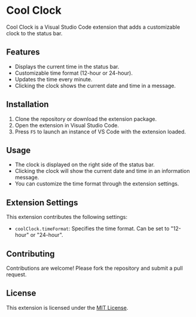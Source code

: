 # Cool Clock

Cool Clock is a Visual Studio Code extension that adds a customizable clock to the status bar.

## Features

- Displays the current time in the status bar.
- Customizable time format (12-hour or 24-hour).
- Updates the time every minute.
- Clicking the clock shows the current date and time in a message.

## Installation

1. Clone the repository or download the extension package.
2. Open the extension in Visual Studio Code.
3. Press `F5` to launch an instance of VS Code with the extension loaded.

## Usage

- The clock is displayed on the right side of the status bar.
- Clicking the clock will show the current date and time in an information message.
- You can customize the time format through the extension settings.

## Extension Settings

This extension contributes the following settings:

- `coolClock.timeFormat`: Specifies the time format. Can be set to "12-hour" or "24-hour".

## Contributing

Contributions are welcome! Please fork the repository and submit a pull request.

## License

This extension is licensed under the [MIT License](LICENSE).